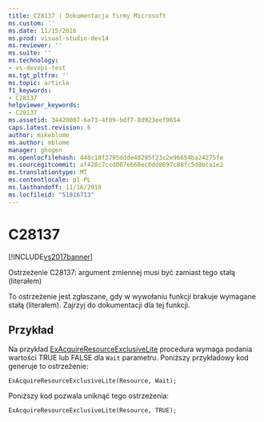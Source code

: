 ```yaml
---
title: C28137 | Dokumentacja firmy Microsoft
ms.custom: ''
ms.date: 11/15/2016
ms.prod: visual-studio-dev14
ms.reviewer: ''
ms.suite: ''
ms.technology:
- vs-devops-test
ms.tgt_pltfrm: ''
ms.topic: article
f1_keywords:
- C28137
helpviewer_keywords:
- C28137
ms.assetid: 34420007-6a73-4f09-bdf7-8d923eef9654
caps.latest.revision: 6
author: mikeblome
ms.author: mblome
manager: ghogen
ms.openlocfilehash: 448c18f3795ddde40295f23c2e96654ba24275fe
ms.sourcegitcommit: af428c7ccd007e668ec0dd8697c88fc5d8bca1e2
ms.translationtype: MT
ms.contentlocale: pl-PL
ms.lasthandoff: 11/16/2018
ms.locfileid: "51816713"
---
```

# <a name="c28137"></a>C28137
[!INCLUDE[vs2017banner](../includes/vs2017banner.md)]

Ostrzeżenie C28137: argument zmiennej musi być zamiast tego stałą (literałem)  
  
 To ostrzeżenie jest zgłaszane, gdy w wywołaniu funkcji brakuje wymagane stałą (literałem). Zajrzyj do dokumentacji dla tej funkcji.  
  
## <a name="example"></a>Przykład  
 Na przykład [ExAcquireResourceExclusiveLite](http://msdn.microsoft.com/library/windows/hardware/ff544351.aspx) procedura wymaga podania wartości TRUE lub FALSE dla `Wait` parametru. Poniższy przykładowy kod generuje to ostrzeżenie:  
  
```  
ExAcquireResourceExclusiveLite(Resource, Wait);  
```  
  
 Poniższy kod pozwala uniknąć tego ostrzeżenia:  
  
```  
ExAcquireResourceExclusiveLite(Resource, TRUE);  
```



